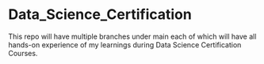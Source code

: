 # Data_Science_Certification
This repo will have multiple branches under main each of which will have all hands-on experience of my learnings during Data Science Certification Courses.

